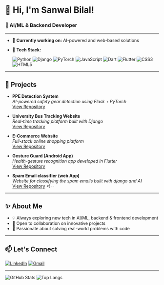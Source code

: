 # 👋 Hi, I'm Sanwal Bilal!

### 🧠 AI/ML & Backend Developer

---

- 🔭 **Currently working on:** AI-powered and web-based solutions
- 🌱 **Tech Stack:**  

  ![Python](https://img.shields.io/badge/-Python-3776AB?style=flat-square&logo=python&logoColor=white)
  ![Django](https://img.shields.io/badge/-Django-092E20?style=flat-square&logo=django&logoColor=white)
  ![PyTorch](https://img.shields.io/badge/-PyTorch-EE4C2C?style=flat-square&logo=pytorch&logoColor=white)
  ![JavaScript](https://img.shields.io/badge/-JavaScript-F7E018?style=flat-square&logo=javascript&logoColor=black)
  ![Dart](https://img.shields.io/badge/-Dart-0175C2?style=flat-square&logo=dart&logoColor=white)
  ![Flutter](https://img.shields.io/badge/-Flutter-02569B?style=flat-square&logo=flutter&logoColor=white)
  ![CSS3](https://img.shields.io/badge/-CSS3-1572B6?style=flat-square&logo=css3&logoColor=white)
  ![HTML5](https://img.shields.io/badge/-HTML5-E34F26?style=flat-square&logo=html5&logoColor=white)

---

## 🚀 Projects

- **PPE Detection System**  
  _AI-powered safety gear detection using Flask + PyTorch_  
  [View Repository](#) <!-- Add your repo link here -->

- **University Bus Tracking Website**  
  _Real-time tracking platform built with Django_  
  [View Repository](#) <!-- Add your repo link here -->

- **E-Commerce Website**  
  _Full-stack online shopping platform_  
  [View Repository](#) <!-- Add your repo link here -->

- **Gesture Guard (Android App)**  
  _Health-gesture recognition app developed in Flutter_  
  [View Repository](#) <!-- Add your repo link here -->
- **Spam Email classifier (web App)**  
  _Website for classifying the spam emails built with django and AI_  
  [View Repository](#) <!--
---

## ✨ About Me

- 💡 Always exploring new tech in AI/ML, backend & frontend development
- 🤝 Open to collaboration on innovative projects
- 🚀 Passionate about solving real-world problems with code

---

## 📫 Let's Connect

[![LinkedIn](https://img.shields.io/badge/-LinkedIn-0A66C2?style=flat-square&logo=linkedin&logoColor=white)](https://www.linkedin.com/in/your-linkedin/)
[![Gmail](https://img.shields.io/badge/-Email-D14836?style=flat-square&logo=gmail&logoColor=white)](mailto:your.email@example.com)

---

![GitHub Stats](https://github-readme-stats.vercel.app/api?username=Defalt-XD&show_icons=true&theme=radical)
![Top Langs](https://github-readme-stats.vercel.app/api/top-langs/?username=Defalt-XD&layout=compact&theme=radical)

<!--
**Defalt-XD/Defalt-XD** is a ✨ special ✨ repository because its `README.md` (this file) appears on your GitHub profile.
-->
